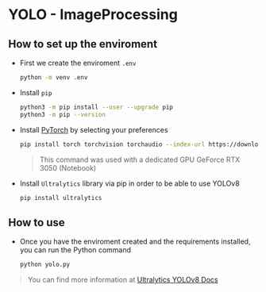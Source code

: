 # YOLO - ImageProcessing

## How to set up the enviroment

- First we create the enviroment `.env`
    ```bash
    python -m venv .env
    ```

- Install `pip`
    ```bash
    python3 -m pip install --user --upgrade pip
    python3 -m pip --version
    ```

- Install [PyTorch](https://pytorch.org/get-started/locally/) by selecting your preferences
    ```bash
    pip install torch torchvision torchaudio --index-url https://download.pytorch.org/whl/cu118
    ```
    > This command was used with a dedicated GPU GeForce RTX 3050 (Notebook)

- Install `Ultralytics` library via pip in order to be able to use YOLOv8
    ```bash
    pip install ultralytics
    ```

##  How to use

- Once you have the enviroment created and the requirements installed, you can run the Python command
  ```bash
  python yolo.py
  ```

> You can find more information at [Ultralytics YOLOv8 Docs](https://docs.ultralytics.com) 